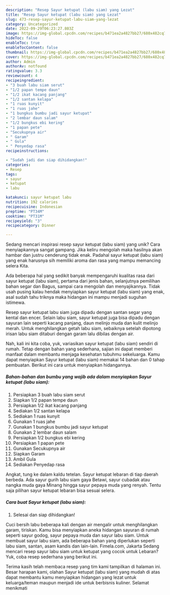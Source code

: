 ```yaml
---
description: "Resep Sayur ketupat (labu siam) yang Lezat"
title: "Resep Sayur ketupat (labu siam) yang Lezat"
slug: 473-resep-sayur-ketupat-labu-siam-yang-lezat
category: Uncategorized
date: 2022-09-29T06:23:27.803Z
image: https://img-global.cpcdn.com/recipes/b471ea2a4827bb27/680x482cq70/sayur-ketupat-labu-siam-foto-resep-utama.jpg
hideToc: false
enableToc: true
enableTocContent: false
thumbnail: https://img-global.cpcdn.com/recipes/b471ea2a4827bb27/680x482cq70/sayur-ketupat-labu-siam-foto-resep-utama.jpg
cover: https://img-global.cpcdn.com/recipes/b471ea2a4827bb27/680x482cq70/sayur-ketupat-labu-siam-foto-resep-utama.jpg
author: Admin
authorAv: notfound
ratingvalue: 3.3
reviewcount: 4
recipeingredient:
- "3 buah labu siam serut"
- "1/2 papan tempe daun"
- "1/2 ikat kacang panjang"
- "1/2 santan kelapa"
- "1 ruas kunyit"
- "1 ruas jahe"
- "1 bungkus bumbu jadi sayur ketupat"
- "2 lembar daun salam"
- "1/2 bungkus ebi kering"
- "1 papan pete"
- "Secukupnya air"
- " Garam"
- " Gula"
- " Penyedap rasa"
recipeinstructions:

- "Sudah jadi dan siap dihidangkan!"
categories:
- Resep
tags:
- sayur
- ketupat
- labu

katakunci: sayur ketupat labu 
nutrition: 192 calories
recipecuisine: Indonesian
preptime: "PT34M"
cooktime: "PT31M"
recipeyield: "3"
recipecategory: Dinner

---
```





Sedang mencari inspirasi resep sayur ketupat (labu siam) yang unik? Cara menyiapkannya sangat gampang. Jika keliru mengolah maka hasilnya akan hambar dan justru cenderung tidak enak. Padahal sayur ketupat (labu siam) yang enak harusnya sih memiliki aroma dan rasa yang mampu memancing selera Kita.





Ada beberapa hal yang sedikit banyak mempengaruhi kualitas rasa dari sayur ketupat (labu siam), pertama dari jenis bahan, selanjutnya pemilihan bahan segar dan Bagus, sampai cara mengolah dan menyajikannya. Tidak usah pusing kalau hendak menyiapkan sayur ketupat (labu siam) yang enak,      asal sudah tahu triknya maka hidangan ini mampu menjadi suguhan istimewa.














Resep sayur ketupat labu siam juga dipadu dengan santan segar yang kental dan encer. Selain labu siam, sayur ketupat juga bisa dipadu dengan sayuran lain seperti kacang panjang, daun melinjo muda dan kulit melinjo merah. Untuk menghilangkan getah labu siam, sebaiknya setelah dipotong irisan labu siam ditaburi dengan garam lalu dibilas dengan air.






Nah, kali ini kita coba, yuk, variasikan sayur ketupat (labu siam) sendiri di rumah. Tetap dengan bahan yang sederhana, sajian ini dapat memberi manfaat dalam membantu menjaga kesehatan tubuhmu sekeluarga. Kamu dapat menyiapkan Sayur ketupat (labu siam) memakai 14 bahan dan 0 tahap pembuatan. Berikut ini cara untuk menyiapkan hidangannya.

<!--inarticleads1-->

##### Bahan-bahan dan bumbu yang wajib ada dalam menyiapkan Sayur ketupat (labu siam):

1. Persiapkan 3 buah labu siam serut
1. Siapkan 1/2 papan tempe daun
1. Persiapkan 1/2 ikat kacang panjang
1. Sediakan 1/2 santan kelapa
1. Sediakan 1 ruas kunyit
1. Gunakan 1 ruas jahe
1. Gunakan 1 bungkus bumbu jadi sayur ketupat
1. Gunakan 2 lembar daun salam
1. Persiapkan 1/2 bungkus ebi kering
1. Persiapkan 1 papan pete
1. Gunakan Secukupnya air
1. Siapkan  Garam
1. Ambil  Gula
1. Sediakan  Penyedap rasa


Angkat, tung ke dalam kaldu tetelan. Sayur ketupat lebaran di tiap daerah berbeda. Ada sayur gurih labu siam gaya Betawi, sayur cubadak atau nangka muda gaya Minang hingga sayur pepaya muda yang renyah. Tentu saja pilihan sayur ketupat lebaran bisa sesuai selera. 

<!--inarticleads2-->

##### Cara buat Sayur ketupat (labu siam):


1. Selesai dan siap dihidangkan!

Cuci bersih labu beberapa kali dengan air mengalir untuk menghilangkan garam, tiriskan. Kamu bisa menyiapkan aneka hidangan sayuran di rumah seperti sayur godog, sayur pepaya muda dan sayur labu siam. Untuk membuat sayur labu siam, ada beberapa bahan yang diperlukan seperti labu siam, santan, asam kandis dan lain-lain. Fimela.com, Jakarta Sedang mencari resep sayur labu siam untuk ketupat yang cocok untuk Lebaran? Yuk, coba resep sederhana yang berikut ini. 

Terima kasih telah membaca resep yang tim kami tampilkan di halaman ini. Besar harapan kami, olahan Sayur ketupat (labu siam) yang mudah di atas dapat membantu kamu menyiapkan hidangan yang lezat untuk keluarga/teman maupun menjadi ide untuk berbisnis kuliner. Selamat menikmati
